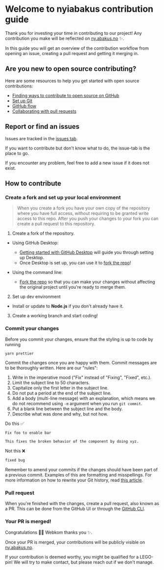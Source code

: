 # Welcome to nyiabakus contribution guide <!-- omit in toc -->

Thank you for investing your time in contributing to our project! Any contribution you make will be reflected on [ny.abakus.no](https://ny.abakus.no) ✨.

In this guide you will get an overview of the contribution workflow from opening an issue, creating a pull request and getting it merging in.

## Are you new to open source contributing?

Here are some resources to help you get started with open source contributions:

- [Finding ways to contribute to open source on GitHub](https://docs.github.com/en/get-started/exploring-projects-on-github/finding-ways-to-contribute-to-open-source-on-github)
- [Set up Git](https://docs.github.com/en/get-started/quickstart/set-up-git)
- [GitHub flow](https://docs.github.com/en/get-started/quickstart/github-flow)
- [Collaborating with pull requests](https://docs.github.com/en/github/collaborating-with-pull-requests)

## Report or find an issues

Issues are tracked in the [issues tab](https://github.com/webkom/nyiabakus/issues).

If you want to contribute but don't know what to do, the issue-tab is the place to go.

If you encounter any problem, feel free to add a new issue if it does not exist.

## How to contribute

### Create a fork and set up your local environment

> When you create a fork you have your own copy of the repository where you have full access, without requiring to be granted write access to this repo. After you push your changes to your fork you can create a pull request to this repository.

1. Create a fork of the repository.

- Using GitHub Desktop:

  - [Getting started with GitHub Desktop](https://docs.github.com/en/desktop/installing-and-configuring-github-desktop/getting-started-with-github-desktop) will guide you through setting up Desktop.
  - Once Desktop is set up, you can use it to [fork the repo](https://docs.github.com/en/desktop/contributing-and-collaborating-using-github-desktop/cloning-and-forking-repositories-from-github-desktop)!

- Using the command line:
  - [Fork the repo](https://docs.github.com/en/github/getting-started-with-github/fork-a-repo#fork-an-example-repository) so that you can make your changes without affecting the original project until you're ready to merge them.

2. Set up dev environment

- Install or update to **Node.js** if you don't already have it.

3. Create a working branch and start coding!

### Commit your changes

Before you commit your changes, ensure that the styling is up to code by running

```
yarn prettier
```

Commit the changes once you are happy with them. Commit messages are to be thoroughly written. Here are our "rules":

1. Write in the imperative mood ("Fix" instead of "Fixing", "Fixed", etc.).
2. Limit the subject line to 50 characters.
3. Capitalize only the first letter in the subject line.
4. Do not put a period at the end of the subject line.
5. Add a body (multi-line message) with an explanation, which means we do not recommend using `-m` argument when you run `git commit`.
6. Put a blank line between the subject line and the body.
7. Describe what was done and why, but not how.

Do this ✅

```txt
Fix foo to enable bar

This fixes the broken behavior of the component by doing xyz.
```

Not this ❌

```txt
fixed bug
```

Remember to amend your commits if the changes should have been part of a previous commit. Examples of this are formatting and misspellings. For more information on how to rewrite your Git history, read [this article](https://thoughtbot.com/blog/git-interactive-rebase-squash-amend-rewriting-history).

### Pull request

When you're finished with the changes, create a pull request, also known as a PR. This can be done from the GitHub UI or through the [GitHub CLI](https://cli.github.com/manual/gh_pr_create).

### Your PR is merged!

Congratulations 🎉🎉 Webkom thanks you ✨.

Once your PR is merged, your contributions will be publicly visible on [ny.abakus.no](https://ny.abakus.no).

If your contribution is deemed worthy, you might be qualified for a LEGO-pin! We will try to make contact, but please reach out if we don't manage.
